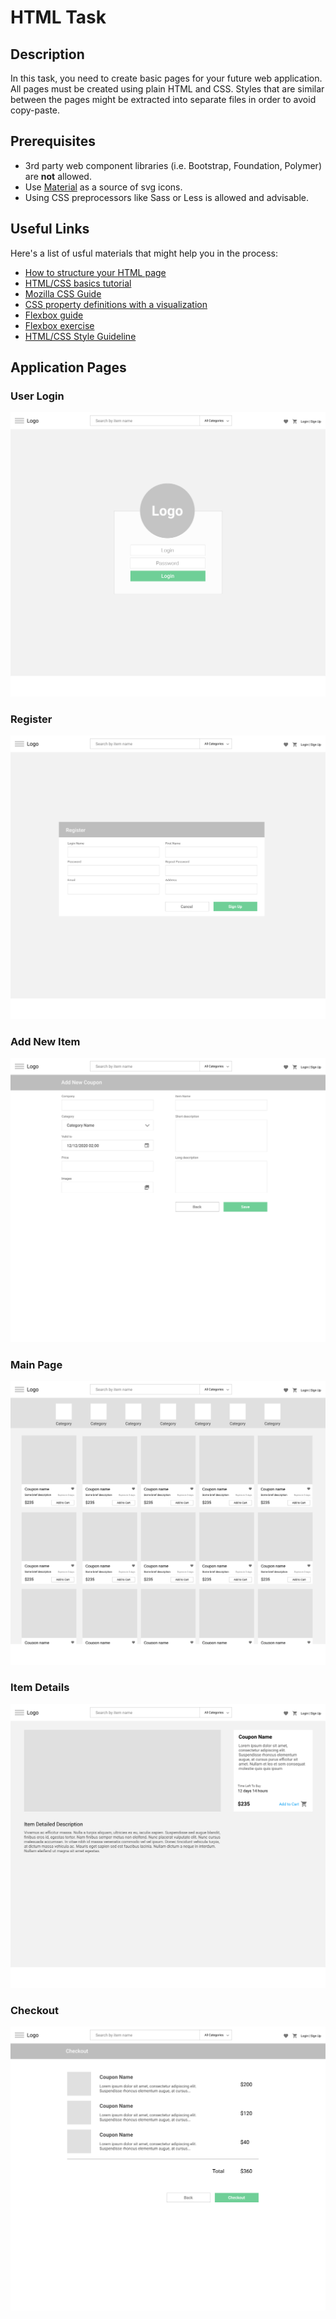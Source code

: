 # HTML Task

## Description

In this task, you need to create basic pages for your future web application. All pages must be created using plain HTML and CSS. Styles that are similar between the pages might be extracted into separate files in order to avoid copy-paste. 

## Prerequisites

* 3rd party web component libraries (i.e. Bootstrap, Foundation, Polymer) are **not** allowed.
* Use [Material](https://material.io/resources/icons) as a source of svg icons.
* Using CSS preprocessors like Sass or Less is allowed and advisable.

## Useful Links
Here's a list of usful materials that might help you in the process:

* [How to structure your HTML page](https://developer.mozilla.org/en-US/docs/Learn/HTML/Introduction_to_HTML/Document_and_website_structure)
* [HTML/CSS basics tutorial](https://www.internetingishard.com/html-and-css/)
* [Mozilla CSS Guide](https://developer.mozilla.org/en-US/docs/Learn/CSS)
* [CSS property definitions with a visualization](https://cssreference.io)
* [Flexbox guide](https://css-tricks.com/snippets/css/a-guide-to-flexbox)
* [Flexbox exercise](https://flexboxfroggy.com)
* [HTML/CSS Style Guideline](https://google.github.io/styleguide/htmlcssguide.html)

## Application Pages

### User Login
![login](./images/login.png "Login")

### Register
![register](./images/register.png "Register")

### Add New Item
![new item](./images/addnew.png "New Item")

### Main Page
![main page](./images/main.png "Main Page")

### Item Details
![item details](./images/details.png "Item Details")

### Checkout
![checkout](./images/checkout.png "Checkout")
